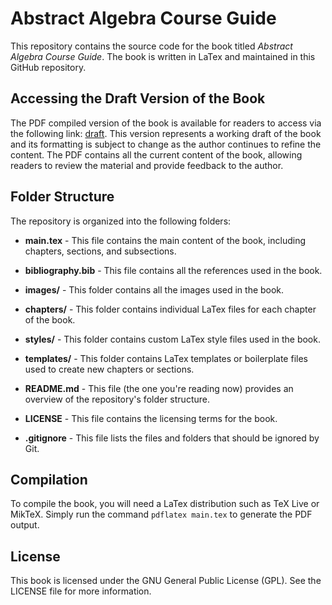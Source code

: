 # Abstract Algebra Course Guide

This repository contains the source code for the book titled *Abstract Algebra Course Guide*. The book is written in LaTex and maintained in this GitHub repository.


## Accessing the Draft Version of the Book
The PDF compiled version of the book is available for readers to access via the following link: [draft](https://drive.google.com/file/d/1zNl6I3fQSuGTvfUzc_ESCSNKDieW9fUH/view?usp=share_link). This version represents a working draft of the book and its formatting is subject to change as the author continues to refine the content. The PDF contains all the current content of the book, allowing readers to review the material and provide feedback to the author. 

## Folder Structure

The repository is organized into the following folders:

- **main.tex** - This file contains the main content of the book, including chapters, sections, and subsections.

- **bibliography.bib** - This file contains all the references used in the book.

- **images/** - This folder contains all the images used in the book.

- **chapters/** - This folder contains individual LaTex files for each chapter of the book.

- **styles/** - This folder contains custom LaTex style files used in the book.

- **templates/** - This folder contains LaTex templates or boilerplate files used to create new chapters or sections.

- **README.md** - This file (the one you're reading now) provides an overview of the repository's folder structure.

- **LICENSE** - This file contains the licensing terms for the book.

- **.gitignore** - This file lists the files and folders that should be ignored by Git.

## Compilation

To compile the book, you will need a LaTex distribution such as TeX Live or MikTeX. Simply run the command `pdflatex main.tex` to generate the PDF output.

## License

This book is licensed under the GNU General Public License (GPL). See the LICENSE file for more information.


